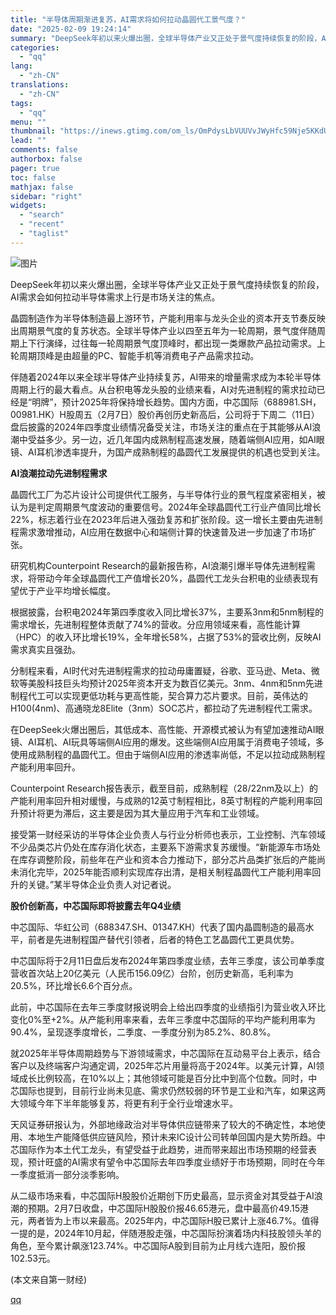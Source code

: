 ```yaml
---
title: "半导体周期渐进复苏，AI需求将如何拉动晶圆代工景气度？"
date: "2025-02-09 19:24:14"
summary: "DeepSeek年初以来火爆出圈，全球半导体产业又正处于景气度持续恢复的阶段，AI需求会如何拉动半导..."
categories:
  - "qq"
lang:
  - "zh-CN"
translations:
  - "zh-CN"
tags:
  - "qq"
menu: ""
thumbnail: "https://inews.gtimg.com/om_ls/OmPdysLbVUUVvJWyHfc59Nje5KKdUXIn0A6NAodAn_cmYAA_640360/0"
lead: ""
comments: false
authorbox: false
pager: true
toc: false
mathjax: false
sidebar: "right"
widgets:
  - "search"
  - "recent"
  - "taglist"
---
```


![图片](https://inews.gtimg.com/om_bt/Ot8GiWPUItPwH_EQv5OIjf7Jw3aduXu-lgIdjzRs3It2YAA/641)

DeepSeek年初以来火爆出圈，全球半导体产业又正处于景气度持续恢复的阶段，AI需求会如何拉动半导体需求上行是市场关注的焦点。

晶圆制造作为半导体制造最上游环节，产能利用率与龙头企业的资本开支节奏反映出周期景气度的复苏状态。全球半导体产业以四至五年为一轮周期，景气度伴随周期上下行演绎，过往每一轮周期景气度顶峰时，都出现一类爆款产品拉动需求。上轮周期顶峰是由超量的PC、智能手机等消费电子产品需求拉动。

伴随着2024年以来全球半导体产业持续复苏，AI带来的增量需求成为本轮半导体周期上行的最大看点。从台积电等龙头股的业绩来看，AI对先进制程的需求拉动已经是“明牌”，预计2025年将保持增长趋势。国内方面，中芯国际（688981.SH，00981.HK）H股周五（2月7日）股价再创历史新高后，公司将于下周二（11日）盘后披露的2024年四季度业绩情况备受关注，市场关注的重点在于其能够从AI浪潮中受益多少。另一边，近几年国内成熟制程高速发展，随着端侧AI应用，如AI眼镜、AI耳机渗透率提升，为国产成熟制程的晶圆代工发展提供的机遇也受到关注。

**AI浪潮拉动先进制程需求**

晶圆代工厂为芯片设计公司提供代工服务，与半导体行业的景气程度紧密相关，被认为是判定周期景气度波动的重要信号。2024年全球晶圆代工行业产值同比增长22%，标志着行业在2023年后进入强劲复苏和扩张阶段。这一增长主要由先进制程需求激增推动，AI应用在数据中心和端侧计算的快速普及进一步加速了市场扩张。

研究机构Counterpoint Research的最新报告称，AI浪潮引爆半导体先进制程需求，将带动今年全球晶圆代工产值增长20%，晶圆代工龙头台积电的业绩表现有望优于产业平均增长幅度。

根据披露，台积电2024年第四季度收入同比增长37%，主要系3nm和5nm制程的需求增长，先进制程整体贡献了74%的营收。分应用领域来看，高性能计算（HPC）的收入环比增长19%，全年增长58%，占据了53%的营收比例，反映AI需求真实且强劲。

分制程来看，AI时代对先进制程需求的拉动毋庸置疑，谷歌、亚马逊、Meta、微软等美股科技巨头均预计2025年资本开支为数百亿美元。3nm、4nm和5nm先进制程代工可以实现更低功耗与更高性能，契合算力芯片要求。目前，英伟达的H100(4nm)、高通晓龙8Elite（3nm）SOC芯片，都拉动了先进制程代工需求。

在DeepSeek火爆出圈后，其低成本、高性能、开源模式被认为有望加速推动AI眼镜、AI耳机、AI玩具等端侧AI应用的爆发。这些端侧AI应用属于消费电子领域，多使用成熟制程的晶圆代工。但由于端侧AI应用的渗透率尚低，不足以拉动成熟制程产能利用率回升。

Counterpoint Research报告表示，截至目前，成熟制程（28/22nm及以上）的产能利用率回升相对缓慢，与成熟的12英寸制程相比，8英寸制程的产能利用率回升预计将更为滞后，这主要是因为其大量应用于汽车和工业领域。

接受第一财经采访的半导体企业负责人与行业分析师也表示，工业控制、汽车领域不少品类芯片仍处在库存消化状态，主要系下游需求复苏缓慢。“新能源车市场处在库存调整阶段，前些年在产业和资本合力推动下，部分芯片品类扩张后的产能尚未消化完毕，2025年能否顺利实现库存出清，是相关制程晶圆代工产能利用率回升的关键。”某半导体企业负责人对记者说。

**股价创新高，中芯国际即将披露去年Q4业绩**

中芯国际、华虹公司（688347.SH、01347.KH）代表了国内晶圆制造的最高水平，前者是先进制程国产替代引领者，后者的特色工艺晶圆代工更具优势。

中芯国际将于2月11日盘后发布2024年第四季度业绩，去年三季度，该公司单季度营收首次站上20亿美元（人民币156.09亿）台阶，创历史新高，毛利率为20.5%，环比增长6.6个百分点。

此前，中芯国际在去年三季度财报说明会上给出四季度的业绩指引为营业收入环比变化0%至+2%。从产能利用率来看，去年三季度中芯国际的平均产能利用率为90.4%，呈现逐季度增长，二季度、一季度分别为85.2%、80.8%。

就2025年半导体周期趋势与下游领域需求，中芯国际在互动易平台上表示，结合客户以及终端客户沟通定调，2025年芯片用量将高于2024年。以美元计算，AI领域成长比例较高，在10%以上；其他领域可能是百分比中到高个位数。同时，中芯国际也提到，目前行业尚未见底、需求仍然较弱的环节是工业和汽车，如果这两大领域今年下半年能够复苏，将更有利于全行业增速水平。

天风证券研报认为，外部地缘政治对半导体供应链带来了较大的不确定性，本地使用、本地生产能降低供应链风险，预计未来IC设计公司转单回国内是大势所趋。中芯国际作为本土代工龙头，有望受益于此趋势，进而带来超出市场预期的经营表现，预计旺盛的AI需求有望令中芯国际去年四季度业绩好于市场预期，同时在今年一季度抵消一部分淡季影响。

从二级市场来看，中芯国际H股股价近期创下历史最高，显示资金对其受益于AI浪潮的预期。2月7日收盘，中芯国际H股股价报46.65港元，盘中最高价49.15港元，两者皆为上市以来最高。2025年内，中芯国际H股已累计上涨46.7%。值得一提的是，2024年10月起，伴随港股走强，中芯国际扮演着场内科技股领头羊的角色，至今累计飙涨123.74%。中芯国际A股到目前为止月线六连阳，股价报102.53元。

 (本文来自第一财经)

[qq](https://new.qq.com/rain/a/20250209A05GP100)
